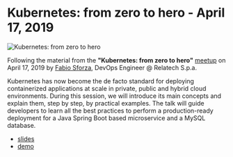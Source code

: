# Kubernetes: from zero to hero - April 17, 2019

![Kubernetes: from zero to hero](banner.png)

Following the material from the **"Kubernetes: from zero to hero"** [meetup](https://www.meetup.com/cncfnapoli/events/259894125/) on April 17, 2019 by [Fabio Sforza](https://twitter.com/fabio_sforza), DevOps Engineer @ Relatech S.p.a.

Kubernetes has now become the de facto standard for deploying containerized applications at scale in private, public and hybrid cloud environments. During this session, we will introduce its main concepts and explain them, step by step, by practical examples. The talk will guide developers to learn all the best practices to perform a production-ready deployment for a Java Spring Boot based microservice and a MySQL database.

* [slides](kubernetes-from-zero-to-hero.pdf)
* [demo](https://github.com/fsforza/kubernetes-demo)